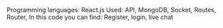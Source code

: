 Programming languages: React.js
Used: API, MongoDB, Socket, Routes, Router, 
In this code you can find:
Register, login, live chat
